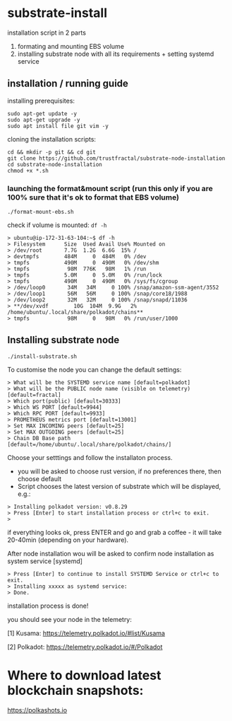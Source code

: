 # substrate-install
installation script in 2 parts
1) formating and mounting EBS volume
2) installing substrate node with all its requirements + setting systemd service


## installation / running guide

installing prerequisites:

```
sudo apt-get update -y
sudo apt-get upgrade -y
sudo apt install file git vim -y
```

cloning the installation scripts:

```
cd && mkdir -p git && cd git
git clone https://github.com/trustfractal/substrate-node-installation
cd substrate-node-installation
chmod +x *.sh
```

### launching the format&mount script (run this only if you are 100% sure that it's ok to format that EBS volume)

```./format-mount-ebs.sh ```

check if volume is mounted: ```df -h```

```
> ubuntu@ip-172-31-63-104:~$ df -h  
> Filesystem      Size  Used Avail Use% Mounted on  
> /dev/root       7.7G  1.2G  6.6G  15% /  
> devtmpfs        484M     0  484M   0% /dev  
> tmpfs           490M     0  490M   0% /dev/shm  
> tmpfs            98M  776K   98M   1% /run  
> tmpfs           5.0M     0  5.0M   0% /run/lock  
> tmpfs           490M     0  490M   0% /sys/fs/cgroup  
> /dev/loop0       34M   34M     0 100% /snap/amazon-ssm-agent/3552  
> /dev/loop1       56M   56M     0 100% /snap/core18/1988  
> /dev/loop2       32M   32M     0 100% /snap/snapd/11036  
> **/dev/xvdf        10G  104M  9.9G   2% /home/ubuntu/.local/share/polkadot/chains**  
> tmpfs            98M     0   98M   0% /run/user/1000
```


## Installing substrate node

```./install-substrate.sh ```

To customise the node you can change the default settings:

```
> What will be the SYSTEMD service name [default=polkadot]  
> What will be the PUBLIC node name (visible on telemetry) [default=fractal]   
> Which port(public) [default=30333]   
> Which WS PORT [default=9944]   
> Which RPC PORT [default=9933]   
> PROMETHEUS metrics port [default=13001]   
> Set MAX INCOMING peers [default=25]   
> Set MAX OUTGOING peers [default=25]   
> Chain DB Base path [default=/home/ubuntu/.local/share/polkadot/chains/]   
```

Choose your setttings and follow the installaton process.
- you will be asked to choose rust version, if no preferences there, then choose default
- Script chooses the latest version of substrate which will be displayed, e.g.:

```
> Installing polkadot version: v0.8.29   
> Press [Enter] to start installation process or ctrl+c to exit.   
> 
```

if everything looks ok, press ENTER and go and grab a coffee - it will take 20-40min (depending on your hardware).

After node installation wou will be asked to confirm node installation as system service [systemd]

```
> Press [Enter] to continue to install SYSTEMD Service or ctrl+c to exit.  
> Installing xxxxx as systemd service:  
> Done.  
```

installation process is done!

you should see your node in the telemetry:

[1] Kusama: https://telemetry.polkadot.io/#list/Kusama

[2] Polkadot: https://telemetry.polkadot.io/#/Polkadot

# Where to download latest blockchain snapshots:
https://polkashots.io
